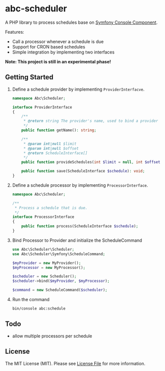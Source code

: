 # abc-scheduler

A PHP library to process schedules base on [Symfony Console Component](https://github.com/symfony/console).

Features:
* Call a processor whenever a schedule is due
* Support for CRON based schedules
* Simple integration by implementing two interfaces

**Note: This project is still in an experimental phase!**

## Getting Started

1. Define a schedule provider by implementing `ProviderInterfacve`.
	
	```php
	namespace Abc\Scheduler;
	
	interface ProviderInterface
	{
		/**
		 * @return string The provider's name, used to bind a provider to processors
		 */
		public function getName(): string;
	
		/**
		 * @param int|null $limit
		 * @param int|null $offset
		 * @return ScheduleInterface[]
		 */
		public function provideSchedules(int $limit = null, int $offset = null): array;
	
		public function save(ScheduleInterface $schedule): void;
	}
	```

2. Define a schedule processor by implementing `ProcessorInterface`.

	```php
	namespace Abc\Scheduler;
	
	/**
	 * Process a schedule that is due.
	 */
	interface ProcessorInterface
	{
		public function process(ScheduleInterface $schedule);
	}
	```

3. Bind Processor to Provider and initialize the ScheduleCommand

	```php
	use Abc\Scheduler\Scheduler;
	use Abc\Scheduler\Symfony\ScheduleCommand;
	
	$myProvider = new MyProvider();
	$myProcessor = new MyProcessor();
	
	$scheduler = new Scheduler();
	$scheduler->bind($myProvider, $myProcessor);
	
	$command = new ScheduleCommand($scheduler);
	```
	
4. Run the command

	```bash
	bin/console abc:schedule
	```

## Todo
- allow multiple processors per schedule

## License

The MIT License (MIT). Please see [License File](./LICENSE) for more information.
